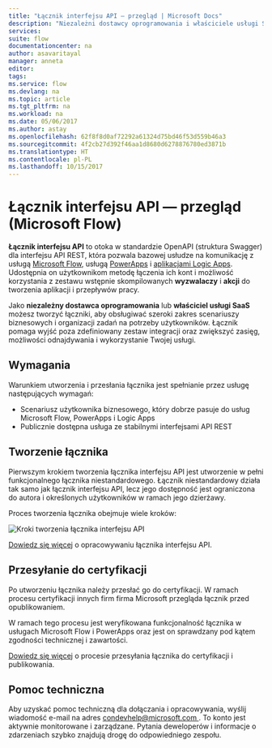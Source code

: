 ```yaml
---
title: "Łącznik interfejsu API — przegląd | Microsoft Docs"
description: "Niezależni dostawcy oprogramowania i właściciele usługi SaaS mogą tworzyć łączniki i certyfikować je w firmie Microsoft."
services: 
suite: flow
documentationcenter: na
author: asavaritayal
manager: anneta
editor: 
tags: 
ms.service: flow
ms.devlang: na
ms.topic: article
ms.tgt_pltfrm: na
ms.workload: na
ms.date: 05/06/2017
ms.author: astay
ms.openlocfilehash: 62f8f8d0af72292a61324d75bd46f53d559b46a3
ms.sourcegitcommit: 4f2cb27d392f46aa1d8680d6278876780ed3871b
ms.translationtype: HT
ms.contentlocale: pl-PL
ms.lasthandoff: 10/15/2017
---
```

# <a name="api-connector-overview-microsoft-flow"></a>Łącznik interfejsu API — przegląd (Microsoft Flow)
**Łącznik interfejsu API** to otoka w standardzie OpenAPI (struktura Swagger) dla interfejsu API REST, która pozwala bazowej usłudze na komunikację z usługą [Microsoft Flow](https://flow.microsoft.com), usługą [PowerApps](https://powerapps.microsoft.com) i [aplikacjami Logic Apps](https://docs.microsoft.com/azure/logic-apps/). Udostępnia on użytkownikom metodę łączenia ich kont i możliwość korzystania z zestawu wstępnie skompilowanych **wyzwalaczy** i **akcji** do tworzenia aplikacji i przepływów pracy.

Jako **niezależny dostawca oprogramowania** lub **właściciel usługi SaaS** możesz tworzyć łączniki, aby obsługiwać szeroki zakres scenariuszy biznesowych i organizacji zadań na potrzeby użytkowników. Łącznik pomaga wyjść poza zdefiniowany zestaw integracji oraz zwiększyć zasięg, możliwości odnajdywania i wykorzystanie Twojej usługi.

## <a name="requirements"></a>Wymagania
Warunkiem utworzenia i przesłania łącznika jest spełnianie przez usługę następujących wymagań:

* Scenariusz użytkownika biznesowego, który dobrze pasuje do usług Microsoft Flow, PowerApps i Logic Apps
* Publicznie dostępna usługa ze stabilnymi interfejsami API REST

## <a name="build-your-connector"></a>Tworzenie łącznika
Pierwszym krokiem tworzenia łącznika interfejsu API jest utworzenie w pełni funkcjonalnego łącznika niestandardowego. Łącznik niestandardowy działa tak samo jak łącznik interfejsu API, lecz jego dostępność jest ograniczona do autora i określonych użytkowników w ramach jego dzierżawy.

Proces tworzenia łącznika obejmuje wiele kroków:

![Kroki tworzenia łącznika interfejsu API](./media/api-connectors-overview/authoring-steps.png)

[Dowiedz się więcej](api-connector-dev.md) o opracowywaniu łącznika interfejsu API.

## <a name="submit-for-certification"></a>Przesyłanie do certyfikacji
Po utworzeniu łącznika należy przesłać go do certyfikacji. W ramach procesu certyfikacji innych firm firma Microsoft przegląda łącznik przed opublikowaniem.

W ramach tego procesu jest weryfikowana funkcjonalność łącznika w usługach Microsoft Flow i PowerApps oraz jest on sprawdzany pod kątem zgodności technicznej i zawartości.

[Dowiedz się więcej](api-connector-submission.md) o procesie przesyłania łącznika do certyfikacji i publikowania.

## <a name="get-support"></a>Pomoc techniczna
Aby uzyskać pomoc techniczną dla dołączania i opracowywania, wyślij wiadomość e-mail na adres [condevhelp@microsoft.com ](mailto:condevhelp@microsoft.com). To konto jest aktywnie monitorowane i zarządzane. Pytania deweloperów i informacje o zdarzeniach szybko znajdują drogę do odpowiedniego zespołu.

